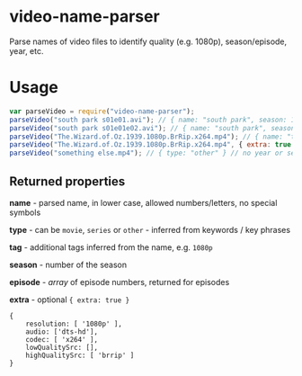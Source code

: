 # video-name-parser
Parse names of video files to identify quality (e.g. 1080p), season/episode, year, etc.

# Usage
```javascript
var parseVideo = require("video-name-parser");
parseVideo("south park s01e01.avi"); // { name: "south park", season: 1, episode: [1], type: "series", tag: [] }
parseVideo("south park s01e01e02.avi"); // { name: "south park", season: 1, episode: [1,2], type: "series", tag: [] }
parseVideo("The.Wizard.of.Oz.1939.1080p.BrRip.x264.mp4"); // { name: "the wizard of oz", year: 1939, type: "movie", tag: [ "hd", "1080p" ] }
parseVideo("The.Wizard.of.Oz.1939.1080p.BrRip.x264.mp4", { extra: true }); // { ... extra: { resolution: ["1080p"], audio: [], codec: ["x264"], lowQualitySrc: [], highQualitySrc: ["brrip"] } }
parseVideo("something else.mp4"); // { type: "other" } // no year or season/ep found, assuming 'other'
```

## Returned properties

**name** - parsed name, in lower case, allowed numbers/letters, no special symbols

**type** - can be `movie`, `series` or `other` - inferred from keywords / key phrases

**tag** - additional tags inferred from the name, e.g. `1080p`

**season** - number of the season

**episode** - _array_ of episode numbers, returned for episodes

**extra** - optional ```{ extra: true }```
```
{ 
    resolution: [ '1080p' ],
    audio: ['dts-hd'],
    codec: [ 'x264' ],
    lowQualitySrc: [],
    highQualitySrc: [ 'brrip' ] 
}
```
